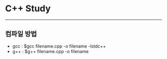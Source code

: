 # C++ Study
---
## 컴파일 방법
- gcc : $gcc filename.cpp -o filename -lstdc++
- g++ : $g++ filename.cpp -o filename

